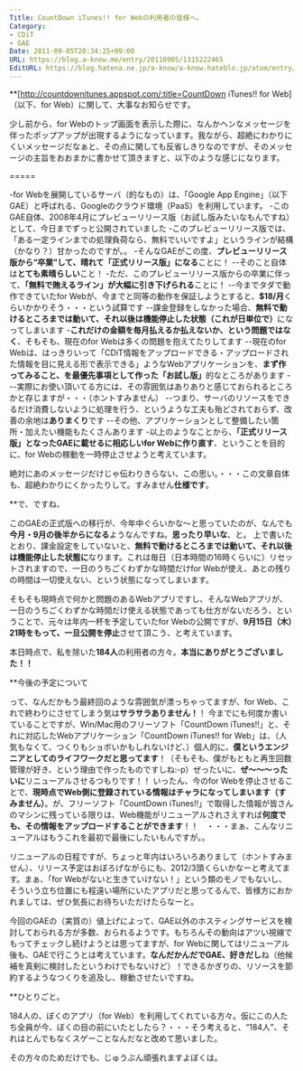 ```yaml
---
Title: CountDown iTunes!! for Webの利用者の皆様へ。
Category:
- CDiT
- GAE
Date: 2011-09-05T20:34:25+09:00
URL: https://blog.a-know.me/entry/20110905/1315222465
EditURL: https://blog.hatena.ne.jp/a-know/a-know.hateblo.jp/atom/entry/12921228815727979459
---
```




**[http://countdownitunes.appspot.com/:title=CountDown iTunes!! for Web]（以下、for Web）に関して、大事なお知らせです。

少し前から、for Webのトップ画面を表示した際に、なんかヘンなメッセージを伴ったポップアップが出現するようになっています。我ながら、超絶にわかりにくいメッセージだなぁと、その点に関しても反省しきりなのですが、そのメッセージの主旨をおおまかに書かせて頂きますと、以下のような感じになります。

=====

-for Webを展開しているサーバ（的なもの）は、「Google App Engine」（以下GAE）と呼ばれる、Googleのクラウド環境（PaaS）を利用しています。
-このGAE自体、2008年4月にプレビューリリース版（お試し版みたいなもんですね）として、今日までずっと公開されていました
-このプレビューリリース版では、「ある一定ラインまでの処理負荷なら、無料でいいですよ」というラインが結構（かなり？）甘かったのですが。。
-そんなGAEがこの度、<span class="deco" style="font-weight:bold;">プレビューリリース版から“卒業”して、晴れて「正式リリース版」になる</span>ことに！
--そのこと自体は<span class="deco" style="font-weight:bold;">とても素晴らしい</span>こと！
-ただ、このプレビューリリース版からの卒業に伴って、<span class="deco" style="font-weight:bold;">「無料で賄えるライン」が大幅に引き下げられる</span>ことに！
--今までタダで動作できていたfor Webが、今までと同等の動作を保証しようとすると、<span class="deco" style="font-weight:bold;">$18/月</span>くらいかかりそう・・・という試算です
--課金登録をしなかった場合、<span class="deco" style="font-weight:bold;">無料で動けるところまでは動いて、それ以後は機能停止した状態（これが日単位で）</span>になってしまいます
-<span class="deco" style="font-weight:bold;">これだけの金額を毎月払えるか払えないか、という問題ではなく</span>、そもそも、現在のfor Webは多くの問題を抱えてたりしてます
--現在のfor Webは、はっきりいって「CDiT情報をアップロードできる・アップロードされた情報を目に見える形で表示できる」ようなWebアプリケーションを、<span class="deco" style="font-weight:bold;">まず作ってみること、を最優先事項として作った「お試し版」</span>的なところがあります
---実際にお使い頂いてる方には、その雰囲気はありありと感じておられるところかと存じますが・・・（ホントすみません）
--つまり、サーバのリソースをできるだけ消費しないように処理を行う、というような工夫も殆どされておらず、改善の余地は<span class="deco" style="font-weight:bold;">ありまくり</span>です
--その他、アプリケーションとして整備したい箇所・加えたい機能もたくさんあります
-以上のようなことから、<span class="deco" style="font-weight:bold;">「正式リリース版」となったGAEに載せるに相応しいfor Webに作り直す</span>、ということを目的に、for Webの稼動を一時停止させようと考えています。



絶対にあのメッセージだけじゃ伝わりきらない、この思い。・・・この文章自体も、超絶わかりにくかったりして。すみません<span class="deco" style="font-weight:bold;">仕様です</span>。



**で、ですね、

このGAEの正式版への移行が、今年中ぐらいかな〜と思っていたのが、なんでも<span class="deco" style="font-weight:bold;">今月・9月の後半からになる</span>ようなんですね。<span class="deco" style="font-weight:bold;">思ったり早いな</span>、と。
上で書いたとおり、課金設定をしていないと、<span class="deco" style="font-weight:bold;">無料で動けるところまでは動いて、それ以後は機能停止した状態に</span>なります。これは毎日（日本時間の16時くらいに）リセットされますので、一日のうちごくわずかな時間だけfor Webが使え、あとの残りの時間は一切使えない、という状態になってしまいます。

そもそも現時点で何かと問題のあるWebアプリですし、そんなWebアプリが、一日のうちごくわずかな時間だけ使える状態であっても仕方がないだろう、ということで、元々は年内一杯を予定していたfor Webの公開ですが、<span class="deco" style="font-weight:bold;">9月15日（木）21時をもって、一旦公開を停止</span>させて頂こう、と考えています。


本日時点で、私を除いた<span class="deco" style="font-weight:bold;">184人</span>の利用者の方々。<span class="deco" style="font-weight:bold;">本当にありがとうございました！！</span>



**今後の予定について

って、なんだかもう最終回のような雰囲気が漂っちゃってますが、for Web、これで終わりにさせてしまう気は<span class="deco" style="font-weight:bold;">サラサラありません！</span>！
今までにも何度か書いていることですが、Win/Mac用のフリーソフト「CountDown iTunes!!」と、それに対応したWebアプリケーション「CountDown iTunes!! for Web」は、（人気もなくて、つくりもショボいかもしれないけど、）個人的に、<span class="deco" style="font-weight:bold;">僕というエンジニアとしてのライフワークだと思ってます</span>！（そもそも、僕がもともと再生回数管理が好き、という理由で作ったものですしね:-p）ぜったいに、<span class="deco" style="font-weight:bold;">ぜ〜〜〜ったいに</span>リニューアルさせるつもりです！！
いったん、今のfor Webを停止させることで、<span class="deco" style="font-weight:bold;">現時点でWeb側に登録されている情報はチャラになってしまいます（すみません）</span>。が、フリーソフト「CountDown iTunes!!」で取得した情報が皆さんのマシンに残っている限りは、Web機能がリニューアルされさえすれば<span class="deco" style="font-weight:bold;">何度でも、その情報をアップロードすることができます</span>！！　・・・まぁ、こんなリニューアルはもうこれを最初で最後にしたいもんですが。。

リニューアルの日程ですが、ちょっと年内はいろいろありまして（ホントすみません）、リリース予定はおぼろげながらにも、2012/3頭くらいかなーと考えてます。まぁ、「for Webがないと生きていけない！」という類のモノでもないし、そういう立ち位置にも程遠い場所にいたアプリだと思ってるんで、皆様方におかれましては、ぜひ気長にお待ちいただけたらなーと。

今回のGAEの（実質の）値上げによって、GAE以外のホスティングサービスを検討しておられる方が多数、おられるようです。もちろんその動向はアツい視線でもってチェックし続けようとは思ってますが、for Webに関してはリニューアル後も、GAEで行こうとは考えています。<span class="deco" style="font-weight:bold;">なんだかんだでGAE、好きだし</span>ね（他候補を真剣に検討したというわけでもないけど）！できるかぎりの、リソースを節約するようなつくりを追及し、稼動させたいですね。



**ひとりごと。

184人の、ぼくのアプリ（for Web）を利用してくれている方々。仮にこの人たち全員が今、ぼくの目の前にいたとしたら？・・・そう考えると、“184人”、それはとんでもなくスゲーことなんだなと改めて思いました。


その方々のためだけでも、じゅうぶん頑張れますよぼくは。
